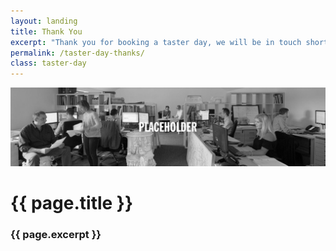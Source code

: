 ```yaml
---
layout: landing
title: Thank You
excerpt: "Thank you for booking a taster day, we will be in touch shortly."
permalink: /taster-day-thanks/
class: taster-day
---
```


<img src="/images/feature/taster-day-hero.jpg" class="landing-hero" alt="Francis Terry" />

<div class="article">

<h1>{{ page.title }}</h1>
<h3>{{ page.excerpt }}</h3>
